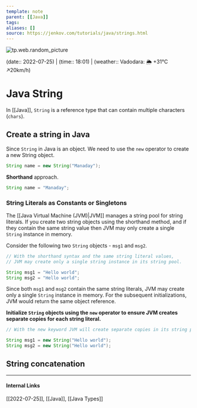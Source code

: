 ```yaml
---
template: note
parent: [[Java]]
tags: 
aliases: []
source: https://jenkov.com/tutorials/java/strings.html
---
```

![tp.web.random_picture](https://images.unsplash.com/photo-1509728628963-c39e0e38d32d?crop=entropy&cs=tinysrgb&fit=crop&fm=jpg&h=300&ixid=MnwxfDB8MXxyYW5kb218MHx8dHJlZSxsYW5kc2NhcGUsd2F0ZXIsbW91bnRhaW58fHx8fHwxNjU4NzUyMjgx&ixlib=rb-1.2.1&q=80&utm_campaign=api-credit&utm_medium=referral&utm_source=unsplash_source&w=900)

(date:: 2022-07-25) | (time:: 18:01) | (weather:: Vadodara: 🌦   +31°C ↗20km/h)

# Java String
In [[Java]], `String` is a reference type that can contain multiple characters (`chars`).

## Create a string in Java
Since `String` in Java is an object. We need to use the `new` operator to create a new String object.

```java
String name = new String("Manaday");
```

**Shorthand** approach.

```java
String name = "Manaday";
```

### String Literals as Constants or Singletons
The [[Java Virtual Machine (JVM)|JVM]] manages a string pool for string literals. If you create two string objects using the shorthand method, and if they contain the same string value then JVM may only create a single `String` instance in memory.

Consider the following two `String` objects - `msg1` and `msg2`.

```java
// With the shorthand syntax and the same string literal values,
// JVM may create only a single string instance in its string pool.

String msg1 = "Hello world";
String msg2 = "Hello world";
```

Since both `msg1` and `msg2` contain the same string literals, JVM may create only a single `String` instance in memory. For the subsequent initializations, JVM would return the same object reference.

**Initialize `String` objects using the `new` operator to ensure JVM creates separate copies for each string literal.**

```java
// With the new keyword JVM will create separate copies in its string pool.

String msg1 = new String("Hello world");
String msg2 = new String("Hello world");
```

## String concatenation



---
#### Internal Links
[[2022-07-25]], [[Java]], [[Java Types]]
